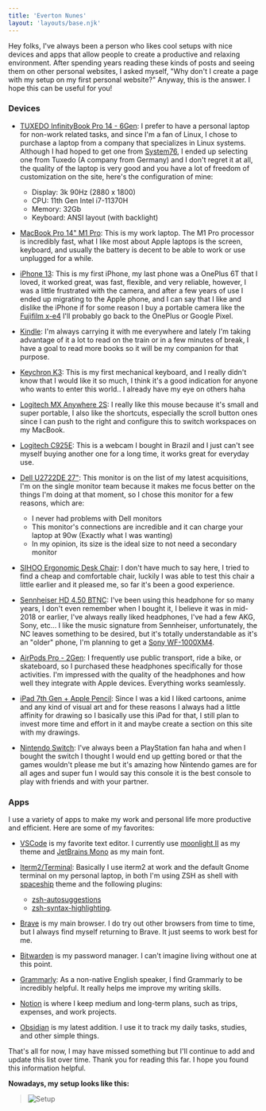 ```yaml
---
title: 'Everton Nunes'
layout: 'layouts/base.njk'
---
```


Hey folks, I've always been a person who likes cool setups with nice devices and apps that allow people to create a productive and relaxing environment. After spending years reading these kinds of posts and seeing them on other personal websites, I asked myself, "Why don't I create a page with my setup on my first personal website?" Anyway, this is the answer. I hope this can be useful for you!

### Devices

- [TUXEDO InfinityBook Pro 14 - 6Gen](https://www.tuxedocomputers.com/de/Linux-Hardware/Linux-Notebooks/10-14-Zoll/TUXEDO-InfinityBook-Pro-14-Gen6-US-ANSI-Edition.tuxedo): I prefer to have a personal laptop for non-work related tasks, and since I'm a fan of Linux, I chose to purchase a laptop from a company that specializes in Linux systems. Although I had hoped to get one from [System76](https://system76.com), I ended up selecting one from Tuxedo (A company from Germany) and I don't regret it at all, the quality of the laptop is very good and you have a lot of freedom of customization on the site, here's the configuration of mine:

  - Display: 3k 90Hz (2880 x 1800)
  - CPU: 11th Gen Intel i7-11370H
  - Memory: 32Gb
  - Keyboard: ANSI layout (with backlight)

- [MacBook Pro 14" M1 Pro](https://www.apple.com/macbook-pro-14-and-16/): This is my work laptop. The M1 Pro processor is incredibly fast, what I like most about Apple laptops is the screen, keyboard, and usually the battery is decent to be able to work or use unplugged for a while.

- [iPhone 13](https://www.apple.com/iphone-13/): This is my first iPhone, my last phone was a OnePlus 6T that I loved, it worked great, was fast, flexible, and very reliable, however, I was a little frustrated with the camera, and after a few years of use I ended up migrating to the Apple phone, and I can say that I like and dislike the iPhone if for some reason I buy a portable camera like the [Fujifilm x-e4]() I'll probably go back to the OnePlus or Google Pixel.

- [Kindle](https://www.amazon.com/Amazon-Kindle-Paperwhite-10th-Gen/dp/B07CXG6C9W): I'm always carrying it with me everywhere and lately I'm taking advantage of it a lot to read on the train or in a few minutes of break, I have a goal to read more books so it will be my companion for that purpose.

- [Keychron K3](https://www.keychron.com/pages/keychron-k3-wireless-mechanical-keyboard): This is my first mechanical keyboard, and I really didn't know that I would like it so much, I think it's a good indication for anyone who wants to enter this world.. I already have my eye on others haha

- [Logitech MX Anywhere 2S](https://www.logitech.com/en-us/products/mice/mx-anywhere-2s.910-005132.html): I really like this mouse because it's small and super portable, I also like the shortcuts, especially the scroll button ones since I can push to the right and configure this to switch workspaces on my MacBook.

- [Logitech C925E](https://www.logitech.com/en-us/products/webcams/c925e-business-webcam.html): This is a webcam I bought in Brazil and I just can't see myself buying another one for a long time, it works great for everyday use.

- [Dell U2722DE 27"](https://www.dell.com/en-us/work/shop/dell-ultrasharp-27-usb-c-hub-monitor-u2722de/apd/210-axmf/monitors-monitor-accessories): This monitor is on the list of my latest acquisitions, I'm on the single monitor team because it makes me focus better on the things I'm doing at that moment, so I chose this monitor for a few reasons, which are:

  - I never had problems with Dell monitors
  - This monitor's connections are incredible and it can charge your laptop at 90w (Exactly what I was wanting)
  - In my opinion, its size is the ideal size to not need a secondary monitor

- [SIHOO Ergonomic Desk Chair](https://www.sihoooffice.com/products/ergonomic-office-chair-m72): I don't have much to say here, I tried to find a cheap and comfortable chair, luckily I was able to test this chair a little earlier and it pleased me, so far it's been a good experience.

- [Sennheiser HD 4.50 BTNC](https://en-us.sennheiser.com/hd-4-50-btnc): I've been using this headphone for so many years, I don't even remember when I bought it, I believe it was in mid-2018 or earlier, I've always really liked headphones, I've had a few AKG, Sony, etc... I like the music signature from Sennheiser, unfortunately, the NC leaves something to be desired, but it's totally understandable as it's an "older" phone, I'm planning to get a [Sony WF-1000XM4](https://www.amazon.de/-/en/WH-1000XM4-Wireless-Bluetooth-Cancelling-Headphones-black/dp/B08C7KG5LP).

- [AirPods Pro - 2Gen](https://www.apple.com/airpods-pro/): I frequently use public transport, ride a bike, or skateboard, so I purchased these headphones specifically for those activities. I'm impressed with the quality of the headphones and how well they integrate with Apple devices. Everything works seamlessly.

- [iPad 7th Gen + Apple Pencil](https://www.apple.com/ipad-10.2/): Since I was a kid I liked cartoons, anime and any kind of visual art and for these reasons I always had a little affinity for drawing so I basically use this iPad for that, I still plan to invest more time and effort in it and maybe create a section on this site with my drawings.

- [Nintendo Switch](https://www.nintendo.com/switch/): I've always been a PlayStation fan haha ​​and when I bought the switch I thought I would end up getting bored or that the games wouldn't please me but it's amazing how Nintendo games are for all ages and super fun I would say this console it is the best console to play with friends and with your partner.

### Apps

I use a variety of apps to make my work and personal life more productive and efficient. Here are some of my favorites:

- [VSCode](https://code.visualstudio.com/) is my favorite text editor. I currently use [moonlight II](https://marketplace.visualstudio.com/items?itemName=atomiks.moonlight) as my theme and [JetBrains Mono](https://www.jetbrains.com/lp/mono/) as my main font.

- [Iterm2/Terminal](https://iterm2.com/): Basically I use iterm2 at work and the default Gnome terminal on my personal laptop, in both I'm using ZSH as shell with [spaceship](https://github.com/spaceship-prompt/spaceship-prompt) theme and the following plugins:

  - [zsh-autosuggestions](https://github.com/zsh-users/zsh-autosuggestions/blob/master/INSTALL.md)
  - [zsh-syntax-highlighting](https://github.com/zsh-users/zsh-syntax-highlighting/blob/master/INSTALL.md).

- [Brave](https://brave.com/) is my main browser. I do try out other browsers from time to time, but I always find myself returning to Brave. It just seems to work best for me.

- [Bitwarden](https://bitwarden.com/) is my password manager. I can't imagine living without one at this point.

- [Grammarly](https://www.grammarly.com/): As a non-native English speaker, I find Grammarly to be incredibly helpful. It really helps me improve my writing skills.

- [Notion](https://www.notion.so/) is where I keep medium and long-term plans, such as trips, expenses, and work projects.

- [Obsidian](https://obsidian.md/) is my latest addition. I use it to track my daily tasks, studies, and other simple things.

That's all for now, I may have missed something but I'll continue to add and update this list over time. Thank you for reading this far. I hope you found this information helpful.

**Nowadays, my setup looks like this:**

> ![Setup](../assets/images/setup.jpg)
